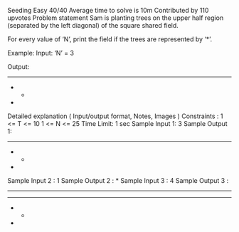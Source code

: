  Seeding
Easy
40/40
Average time to solve is 10m
Contributed by
110 upvotes
Problem statement
Sam is planting trees on the upper half region (separated by the left diagonal) of the square shared field.

For every value of ‘N’, print the field if the trees are represented by ‘*’.

Example:
Input: ‘N’ = 3

Output: 
* * *
* *
*
Detailed explanation ( Input/output format, Notes, Images )
Constraints :
1  <= T <= 10
1  <= N <= 25
Time Limit: 1 sec
Sample Input 1:
3
Sample Output 1:
* * *
* *
*
Sample Input 2 :
1
Sample Output 2 :
*
Sample Input 3 :
4
Sample Output 3 :
* * * *
* * *
* *
*



